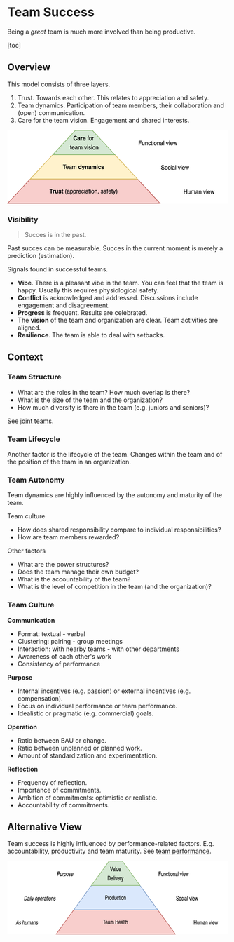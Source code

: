 # Team Success

Being a *great* team is much more involved than being productive.

[toc]

## Overview

This model consists of three layers.

1. Trust. Towards each other. This relates to appreciation and safety.
2. Team dynamics. Participation of team members, their collaboration and (open) communication.
3. Care for the team vision. Engagement and shared interests.



<img src="../img/pyramid-team-performance-trust-care.png" alt="pyramid-team-performance-trust-care" style="height:12em;" />



### Visibility

> Succes is in the past.

Past succes can be measurable. Succes in the current moment is merely a prediction (estimation).



Signals found in successful teams.

- **Vibe**. There is a pleasant vibe in the team. You can feel that the team is happy. Usually this requires physiological safety.
- **Conflict** is acknowledged and addressed. Discussions include engagement and disagreement.
- **Progress** is frequent. Results are celebrated.
- The **vision** of the team and organization are clear. Team activities are aligned.
- **Resilience**. The team is able to deal with setbacks.



## Context

### Team Structure

- What are the roles in the team? How much overlap is there?
- What is the size of the team and the organization?
- How much diversity is there in the team (e.g. juniors and seniors)?

See [joint teams](joint-teams.md).



### Team Lifecycle

Another factor is the lifecycle of the team. Changes within the team and of the position of the team in an organization.



### Team Autonomy

Team dynamics are highly influenced by the autonomy and maturity of the team.

Team culture

- How does shared responsibility compare to individual responsibilities?
- How are team members rewarded?

Other factors

- What are the power structures?
- Does the team manage their own budget?
- What is the accountability of the team?
- What is the level of competition in the team (and the organization)?



### Team Culture

**Communication**

- Format: textual - verbal
- Clustering: pairing - group meetings
- Interaction: with nearby teams - with other departments
- Awareness of each other's work
- Consistency of performance



**Purpose**

- Internal incentives (e.g. passion) or external incentives (e.g. compensation).
- Focus on individual performance or team performance.
- Idealistic or pragmatic (e.g. commercial) goals.



**Operation**

- Ratio between BAU or change.
- Ratio between unplanned or planned work.
- Amount of standardization and experimentation.



**Reflection**

- Frequency of reflection.
- Importance of commitments.
- Ambition of commitments: optimistic or realistic.
- Accountability of commitments.



## Alternative View

Team success is highly influenced by performance-related factors. E.g. accountability, productivity and team maturity. See [team performance](../team-performance.md).



<img src="../img/pyramid-team-performance-health.png" alt="pyramid-team-performance-health" style="height:12em;" />

